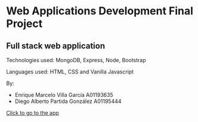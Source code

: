# Web Applications Development Final Project

## Full stack web application 

<p>
    Technologies used: MongoDB, Express, Node, Bootstrap
</p>
<p>
    Languages used: HTML, CSS and Vanilla Javascript
</p>

<p>
    By: 
</p>
<ul>
    <li>
        Enrique Marcelo Villa García A01193635
    </li> 
    <li>
        Diego Alberto Partida González A01195444
    </li>
</ul>

<a href="https://myousicapp.herokuapp.com/">
    Click to go to the app
</a>
